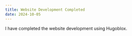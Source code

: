 ```yaml
---
title: Website Development Completed
date: 2024-10-05
---
```


I have completed the website development using Hugoblox.